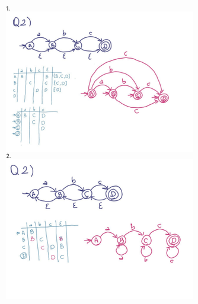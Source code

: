 1.![](https://raw.githubusercontent.com/Phe0/exercicios/master/respostas/automatos/nfa-epsilon/imagens/Q2-1.jpg)
2.![](https://raw.githubusercontent.com/Phe0/exercicios/master/respostas/automatos/nfa-epsilon/imagens/Q2-2.jpg)